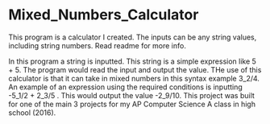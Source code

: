 # Mixed_Numbers_Calculator
This program is a calculator I created. The inputs can be any string values, including string numbers. Read readme for more info.

In this program a string is inputted. This string is a simple expression like 5 + 5. The program would read the input and output the value. 
THe use of this calculator is that it can take in mixed numbers in this syntax example 3_2/4. An example of an expression using the required
conditions is inputting -5_1/2 + 2_3/5  . This would output the value -2_9/10. This project was built for one of the main 3 projects for my AP Computer 
Science A class in high school (2016).
